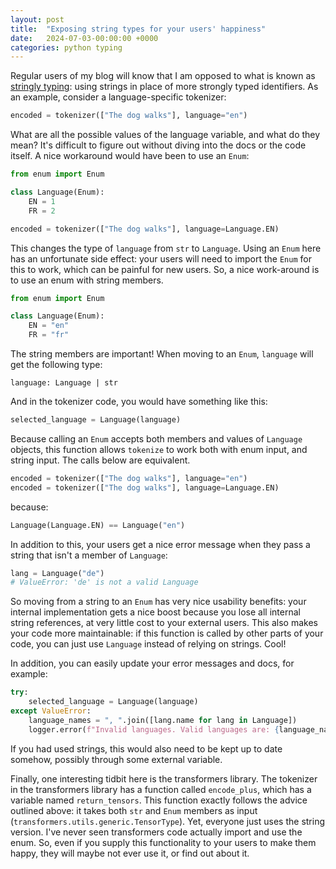 ```yaml
---
layout: post
title:  "Exposing string types for your users' happiness"
date:   2024-07-03-00:00:00 +0000
categories: python typing
---
```


Regular users of my blog will know that I am opposed to what is known as [stringly typing](https://wiki.c2.com/?StringlyTyped): using strings in place of more strongly typed identifiers. As an example, consider a language-specific tokenizer:

```python
encoded = tokenizer(["The dog walks"], language="en")
```

What are all the possible values of the language variable, and what do they mean? It's difficult to figure out without diving into the docs or the code itself. A nice workaround would have been to use an `Enum`:

```python
from enum import Enum

class Language(Enum):
    EN = 1
    FR = 2

encoded = tokenizer(["The dog walks"], language=Language.EN)
```

This changes the type of `language` from `str` to `Language`. Using an `Enum` here has an unfortunate side effect: your users will need to import the `Enum` for this to work, which can be painful for new users. So, a nice work-around is to use an enum with string members.

```python
from enum import Enum

class Language(Enum):
    EN = "en"
    FR = "fr"
```

The string members are important! When moving to an `Enum`, `language` will get the following type:

```
language: Language | str
```

And in the tokenizer code, you would have something like this:

```python
selected_language = Language(language)
```

Because calling an `Enum` accepts both members and values of `Language` objects, this function allows `tokenize` to work both with enum input, and string input. The calls below are equivalent.

```python
encoded = tokenizer(["The dog walks"], language="en")
encoded = tokenizer(["The dog walks"], language=Language.EN)
```

because:

```python
Language(Language.EN) == Language("en")
```

In addition to this, your users get a nice error message when they pass a string that isn't a member of `Language`:

```python
lang = Language("de")
# ValueError: 'de' is not a valid Language
```

So moving from a string to an `Enum` has very nice usability benefits: your internal implementation gets a nice boost because you lose all internal string references, at very little cost to your external users. This also makes your code more maintainable: if this function is called by other parts of your code, you can just use `Language` instead of relying on strings. Cool!

In addition, you can easily update your error messages and docs, for example:

```python
try:
    selected_language = Language(language)
except ValueError:
    language_names = ", ".join([lang.name for lang in Language])
    logger.error(f"Invalid languages. Valid languages are: {language_names})
```

If you had used strings, this would also need to be kept up to date somehow, possibly through some external variable.

Finally, one interesting tidbit here is the transformers library. The tokenizer in the transformers library has a function called `encode_plus`, which has a variable named `return_tensors`. This function exactly follows the advice outlined above: it takes both `str` and `Enum` members as input (`transformers.utils.generic.TensorType`). Yet, everyone just uses the string version. I've never seen transformers code actually import and use the enum. So, even if you supply this functionality to your users to make them happy, they will maybe not ever use it, or find out about it.

